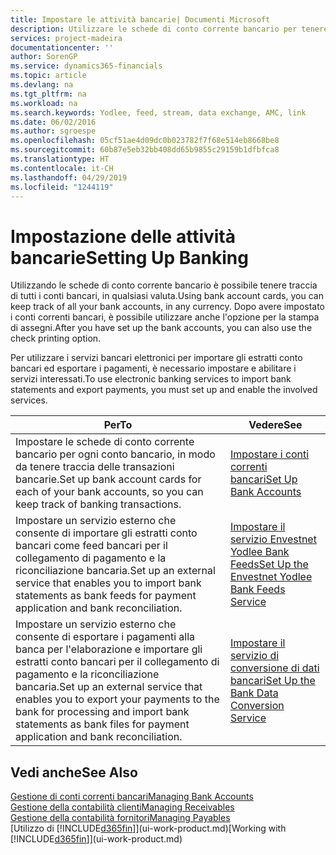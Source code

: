 ```yaml
---
title: Impostare le attività bancarie| Documenti Microsoft
description: Utilizzare le schede di conto corrente bancario per tenere traccia dei conti bancari e impostare i feed della banca, ad esempio Yodlee, per scambiare dati.
services: project-madeira
documentationcenter: ''
author: SorenGP
ms.service: dynamics365-financials
ms.topic: article
ms.devlang: na
ms.tgt_pltfrm: na
ms.workload: na
ms.search.keywords: Yodlee, feed, stream, data exchange, AMC, link
ms.date: 06/02/2016
ms.author: sgroespe
ms.openlocfilehash: 05cf51ae4d09dc0b023782f7f68e514eb8668be8
ms.sourcegitcommit: 60b87e5eb32bb408dd65b9855c29159b1dfbfca8
ms.translationtype: HT
ms.contentlocale: it-CH
ms.lasthandoff: 04/29/2019
ms.locfileid: "1244119"
---
```

# <a name="setting-up-banking"></a><span data-ttu-id="f8a79-103">Impostazione delle attività bancarie</span><span class="sxs-lookup"><span data-stu-id="f8a79-103">Setting Up Banking</span></span>
<span data-ttu-id="f8a79-104">Utilizzando le schede di conto corrente bancario è possibile tenere traccia di tutti i conti bancari, in qualsiasi valuta.</span><span class="sxs-lookup"><span data-stu-id="f8a79-104">Using bank account cards, you can keep track of all your bank accounts, in any currency.</span></span> <span data-ttu-id="f8a79-105">Dopo avere impostato i conti correnti bancari, è possibile utilizzare anche l'opzione per la stampa di assegni.</span><span class="sxs-lookup"><span data-stu-id="f8a79-105">After you have set up the bank accounts, you can also use the check printing option.</span></span>

<span data-ttu-id="f8a79-106">Per utilizzare i servizi bancari elettronici per importare gli estratti conto bancari ed esportare i pagamenti, è necessario impostare e abilitare i servizi interessati.</span><span class="sxs-lookup"><span data-stu-id="f8a79-106">To use electronic banking services to import bank statements and  export payments, you must set up and enable the involved services.</span></span>

| <span data-ttu-id="f8a79-107">Per</span><span class="sxs-lookup"><span data-stu-id="f8a79-107">To</span></span> | <span data-ttu-id="f8a79-108">Vedere</span><span class="sxs-lookup"><span data-stu-id="f8a79-108">See</span></span> |
| --- | --- |
| <span data-ttu-id="f8a79-109">Impostare le schede di conto corrente bancario per ogni conto bancario, in modo da tenere traccia delle transazioni bancarie.</span><span class="sxs-lookup"><span data-stu-id="f8a79-109">Set up bank account cards for each of your bank accounts, so you can keep track of banking transactions.</span></span> |[<span data-ttu-id="f8a79-110">Impostare i conti correnti bancari</span><span class="sxs-lookup"><span data-stu-id="f8a79-110">Set Up Bank Accounts</span></span>](bank-how-setup-bank-accounts.md) |
| <span data-ttu-id="f8a79-111">Impostare un servizio esterno che consente di importare gli estratti conto bancari come feed bancari per il collegamento di pagamento e la riconciliazione bancaria.</span><span class="sxs-lookup"><span data-stu-id="f8a79-111">Set up an external service that enables you to import bank statements as bank feeds for payment application and bank reconciliation.</span></span> |[<span data-ttu-id="f8a79-112">Impostare il servizio Envestnet Yodlee Bank Feeds</span><span class="sxs-lookup"><span data-stu-id="f8a79-112">Set Up the Envestnet Yodlee Bank Feeds Service</span></span>](bank-how-setup-bank-statement-service.md) |
| <span data-ttu-id="f8a79-113">Impostare un servizio esterno che consente di esportare i pagamenti alla banca per l'elaborazione e importare gli estratti conto bancari per il collegamento di pagamento e la riconciliazione bancaria.</span><span class="sxs-lookup"><span data-stu-id="f8a79-113">Set up an external service that enables you to export your payments to the bank for processing  and import bank statements as bank files for payment application and bank reconciliation.</span></span> |[<span data-ttu-id="f8a79-114">Impostare il servizio di conversione di dati bancari</span><span class="sxs-lookup"><span data-stu-id="f8a79-114">Set Up the Bank Data Conversion Service</span></span>](bank-how-setup-bank-data-conversion-service.md) |

## <a name="see-also"></a><span data-ttu-id="f8a79-115">Vedi anche</span><span class="sxs-lookup"><span data-stu-id="f8a79-115">See Also</span></span>
[<span data-ttu-id="f8a79-116">Gestione di conti correnti bancari</span><span class="sxs-lookup"><span data-stu-id="f8a79-116">Managing Bank Accounts</span></span>](bank-manage-bank-accounts.md)  
[<span data-ttu-id="f8a79-117">Gestione della contabilità clienti</span><span class="sxs-lookup"><span data-stu-id="f8a79-117">Managing Receivables</span></span>](receivables-manage-receivables.md)  
[<span data-ttu-id="f8a79-118">Gestione della contabilità fornitori</span><span class="sxs-lookup"><span data-stu-id="f8a79-118">Managing Payables</span></span>](payables-manage-payables.md)  
<span data-ttu-id="f8a79-119">[Utilizzo di [!INCLUDE[d365fin](includes/d365fin_md.md)]](ui-work-product.md)</span><span class="sxs-lookup"><span data-stu-id="f8a79-119">[Working with [!INCLUDE[d365fin](includes/d365fin_md.md)]](ui-work-product.md)</span></span>
